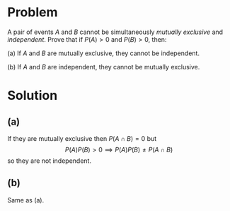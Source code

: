 # Problem
A pair of events $A$ and $B$ cannot be simultaneously *mutually exclusive* and *independent*. Prove that if $P(A) > 0$ and $P(B) > 0$, then:

(a) If $A$ and $B$ are mutually exclusive, they cannot be independent.

(b) If $A$ and $B$ are independent, they cannot be mutually exclusive.

# Solution
## (a)
If they are mutually exclusive then $P(A \cap B) = 0$ but
$$
P(A) P(B) > 0 \implies P(A)P(B) \neq P(A \cap B)
$$
so they are not independent.

## (b)
Same as (a).